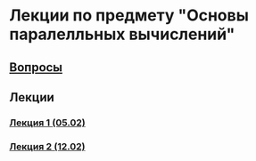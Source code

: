 # Лекции по предмету "Основы паралелльных вычислений"

## [Вопросы](Questions.md)

## Лекции

### [Лекция 1 (05.02)](Lecture_1.md)

### [Лекция 2 (12.02)](Lecture_2.md)
